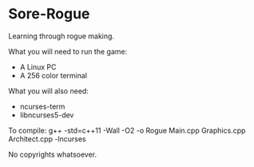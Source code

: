 # Sore-Rogue
Learning through rogue making.

What you will need to run the game:
* A Linux PC
* A 256 color terminal

What you will also need:
* ncurses-term
* libncurses5-dev

To compile: g++ -std=c++11 -Wall -O2 -o Rogue Main.cpp Graphics.cpp Architect.cpp -lncurses

No copyrights whatsoever.
